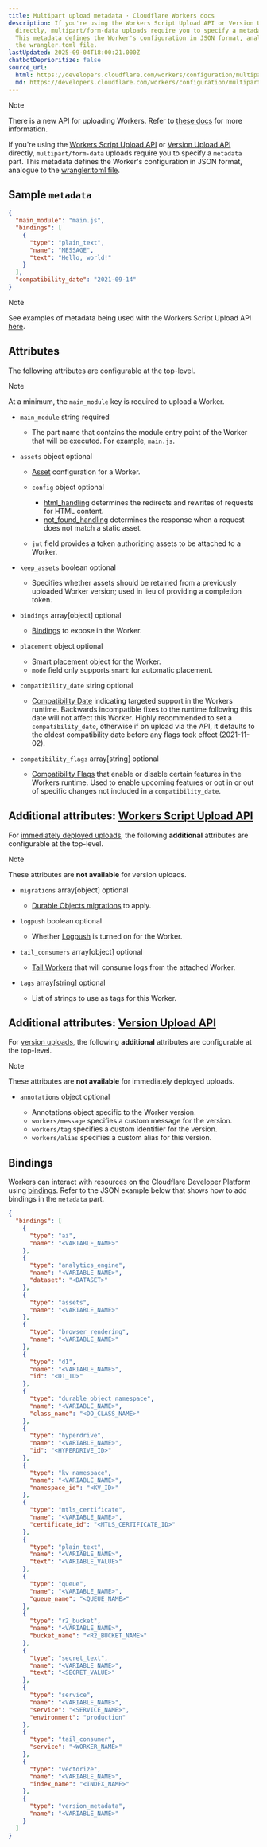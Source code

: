 ```yaml
---
title: Multipart upload metadata · Cloudflare Workers docs
description: If you're using the Workers Script Upload API or Version Upload API
  directly, multipart/form-data uploads require you to specify a metadata part.
  This metadata defines the Worker's configuration in JSON format, analogue to
  the wrangler.toml file.
lastUpdated: 2025-09-04T18:00:21.000Z
chatbotDeprioritize: false
source_url:
  html: https://developers.cloudflare.com/workers/configuration/multipart-upload-metadata/
  md: https://developers.cloudflare.com/workers/configuration/multipart-upload-metadata/index.md
---
```


Note

There is a new API for uploading Workers. Refer to [these docs](https://developers.cloudflare.com/workers/platform/infrastructure-as-code#cloudflare-rest-api) for more information.

If you're using the [Workers Script Upload API](https://developers.cloudflare.com/api/resources/workers/subresources/scripts/methods/update/) or [Version Upload API](https://developers.cloudflare.com/api/resources/workers/subresources/scripts/subresources/versions/methods/create/) directly, `multipart/form-data` uploads require you to specify a `metadata` part. This metadata defines the Worker's configuration in JSON format, analogue to the [wrangler.toml file](https://developers.cloudflare.com/workers/wrangler/configuration/).

## Sample `metadata`

```json
{
  "main_module": "main.js",
  "bindings": [
    {
      "type": "plain_text",
      "name": "MESSAGE",
      "text": "Hello, world!"
    }
  ],
  "compatibility_date": "2021-09-14"
}
```

Note

See examples of metadata being used with the Workers Script Upload API [here](https://developers.cloudflare.com/workers/platform/infrastructure-as-code#cloudflare-rest-api).

## Attributes

The following attributes are configurable at the top-level.

Note

At a minimum, the `main_module` key is required to upload a Worker.

* `main_module` string required

  * The part name that contains the module entry point of the Worker that will be executed. For example, `main.js`.

* `assets` object optional

  * [Asset](https://developers.cloudflare.com/workers/static-assets/) configuration for a Worker.

  * `config` object optional

    * [html\_handling](https://developers.cloudflare.com/workers/static-assets/routing/advanced/html-handling/) determines the redirects and rewrites of requests for HTML content.
    * [not\_found\_handling](https://developers.cloudflare.com/workers/static-assets/#routing-behavior) determines the response when a request does not match a static asset.

  * `jwt` field provides a token authorizing assets to be attached to a Worker.

* `keep_assets` boolean optional

  * Specifies whether assets should be retained from a previously uploaded Worker version; used in lieu of providing a completion token.

* `bindings` array\[object] optional

  * [Bindings](#bindings) to expose in the Worker.

* `placement` object optional

  * [Smart placement](https://developers.cloudflare.com/workers/configuration/smart-placement/) object for the Worker.
  * `mode` field only supports `smart` for automatic placement.

* `compatibility_date` string optional

  * [Compatibility Date](https://developers.cloudflare.com/workers/configuration/compatibility-dates/#setting-compatibility-date) indicating targeted support in the Workers runtime. Backwards incompatible fixes to the runtime following this date will not affect this Worker. Highly recommended to set a `compatibility_date`, otherwise if on upload via the API, it defaults to the oldest compatibility date before any flags took effect (2021-11-02).

* `compatibility_flags` array\[string] optional

  * [Compatibility Flags](https://developers.cloudflare.com/workers/configuration/compatibility-flags/#setting-compatibility-flags) that enable or disable certain features in the Workers runtime. Used to enable upcoming features or opt in or out of specific changes not included in a `compatibility_date`.

## Additional attributes: [Workers Script Upload API](https://developers.cloudflare.com/api/resources/workers/subresources/scripts/methods/update/)

For [immediately deployed uploads](https://developers.cloudflare.com/workers/configuration/versions-and-deployments/#upload-a-new-version-and-deploy-it-immediately), the following **additional** attributes are configurable at the top-level.

Note

These attributes are **not available** for version uploads.

* `migrations` array\[object] optional

  * [Durable Objects migrations](https://developers.cloudflare.com/durable-objects/reference/durable-objects-migrations/) to apply.

* `logpush` boolean optional

  * Whether [Logpush](https://developers.cloudflare.com/cloudflare-for-platforms/cloudflare-for-saas/hostname-analytics/#logpush) is turned on for the Worker.

* `tail_consumers` array\[object] optional

  * [Tail Workers](https://developers.cloudflare.com/workers/observability/logs/tail-workers/) that will consume logs from the attached Worker.

* `tags` array\[string] optional

  * List of strings to use as tags for this Worker.

## Additional attributes: [Version Upload API](https://developers.cloudflare.com/api/resources/workers/subresources/scripts/subresources/versions/methods/create/)

For [version uploads](https://developers.cloudflare.com/workers/configuration/versions-and-deployments/#upload-a-new-version-to-be-gradually-deployed-or-deployed-at-a-later-time), the following **additional** attributes are configurable at the top-level.

Note

These attributes are **not available** for immediately deployed uploads.

* `annotations` object optional

  * Annotations object specific to the Worker version.
  * `workers/message` specifies a custom message for the version.
  * `workers/tag` specifies a custom identifier for the version.
  * `workers/alias` specifies a custom alias for this version.

## Bindings

Workers can interact with resources on the Cloudflare Developer Platform using [bindings](https://developers.cloudflare.com/workers/runtime-apis/bindings/). Refer to the JSON example below that shows how to add bindings in the `metadata` part.

```json
{
  "bindings": [
    {
      "type": "ai",
      "name": "<VARIABLE_NAME>"
    },
    {
      "type": "analytics_engine",
      "name": "<VARIABLE_NAME>",
      "dataset": "<DATASET>"
    },
    {
      "type": "assets",
      "name": "<VARIABLE_NAME>"
    },
    {
      "type": "browser_rendering",
      "name": "<VARIABLE_NAME>"
    },
    {
      "type": "d1",
      "name": "<VARIABLE_NAME>",
      "id": "<D1_ID>"
    },
    {
      "type": "durable_object_namespace",
      "name": "<VARIABLE_NAME>",
      "class_name": "<DO_CLASS_NAME>"
    },
    {
      "type": "hyperdrive",
      "name": "<VARIABLE_NAME>",
      "id": "<HYPERDRIVE_ID>"
    },
    {
      "type": "kv_namespace",
      "name": "<VARIABLE_NAME>",
      "namespace_id": "<KV_ID>"
    },
    {
      "type": "mtls_certificate",
      "name": "<VARIABLE_NAME>",
      "certificate_id": "<MTLS_CERTIFICATE_ID>"
    },
    {
      "type": "plain_text",
      "name": "<VARIABLE_NAME>",
      "text": "<VARIABLE_VALUE>"
    },
    {
      "type": "queue",
      "name": "<VARIABLE_NAME>",
      "queue_name": "<QUEUE_NAME>"
    },
    {
      "type": "r2_bucket",
      "name": "<VARIABLE_NAME>",
      "bucket_name": "<R2_BUCKET_NAME>"
    },
    {
      "type": "secret_text",
      "name": "<VARIABLE_NAME>",
      "text": "<SECRET_VALUE>"
    },
    {
      "type": "service",
      "name": "<VARIABLE_NAME>",
      "service": "<SERVICE_NAME>",
      "environment": "production"
    },
    {
      "type": "tail_consumer",
      "service": "<WORKER_NAME>"
    },
    {
      "type": "vectorize",
      "name": "<VARIABLE_NAME>",
      "index_name": "<INDEX_NAME>"
    },
    {
      "type": "version_metadata",
      "name": "<VARIABLE_NAME>"
    }
  ]
}
```
